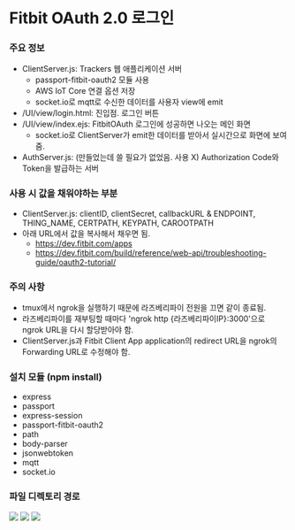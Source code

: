 # Fitbit OAuth 2.0 로그인

### 주요 정보
- ClientServer.js: Trackers 웹 애플리케이션 서버
  - passport-fitbit-oauth2 모듈 사용
  - AWS IoT Core 연결 옵션 저장
  - socket.io로 mqtt로 수신한 데이터를 사용자 view에 emit
- /UI/view/login.html: 진입점. 로그인 버튼
- /UI/view/index.ejs: FitbitOAuth 로그인에 성공하면 나오는 메인 화면
  - socket.io로 ClientServer가 emit한 데이터를 받아서 실시간으로 화면에 보여줌.
- AuthServer.js: (만들었는데 쓸 필요가 없었음. 사용 X) Authorization Code와 Token을 발급하는 서버 

### 사용 시 값을 채워야하는 부분
- ClientServer.js: clientID, clientSecret, callbackURL & ENDPOINT, THING_NAME, CERTPATH, KEYPATH, CAROOTPATH
- 아래 URL에서 값을 복사해서 채우면 됨.
  - https://dev.fitbit.com/apps
  - https://dev.fitbit.com/build/reference/web-api/troubleshooting-guide/oauth2-tutorial/

### 주의 사항
- tmux에서 ngrok을 실행하기 때문에 라즈베리파이 전원을 끄면 같이 종료됨.
- 라즈베리파이를 재부팅할 때마다 'ngrok http {라즈베리파이IP}:3000'으로 ngrok URL을 다시 할당받아야 함.
- ClientServer.js과 Fitbit Client App application의 redirect URL을 ngrok의 Forwarding URL로 수정해야 함.

### 설치 모듈 (npm install)
- express
- passport
- express-session
- passport-fitbit-oauth2
- path
- body-parser
- jsonwebtoken
- mqtt
- socket.io

### 파일 디렉토리 경로
![](https://velog.velcdn.com/images/fusiontwo/post/94b4ff68-a60d-4a73-ba62-c7a67b8fd666/image.png)
![](https://velog.velcdn.com/images/fusiontwo/post/fe88cba9-b88f-42a8-84d6-070c78444c34/image.png)
![](https://velog.velcdn.com/images/fusiontwo/post/5c634f10-bb28-4c94-9500-a2a323dbbcbd/image.png)
